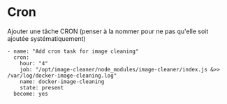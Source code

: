 # Cron

Ajouter une tâche CRON (penser à la nommer pour ne pas qu'elle soit ajoutée systématiquement)

    - name: "Add cron task for image cleaning"
      cron:
        hour: "4"
        job: "/opt/image-cleaner/node_modules/image-cleaner/index.js &>> /var/log/docker-image-cleaning.log"
        name: docker-image-cleaning
        state: present
      become: yes